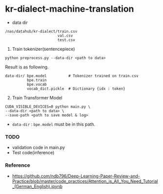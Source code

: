 # kr-dialect-machine-translation

- data dir
```
/nas/datahub/kr-dialect/train.csv
                        val.csv
                        test.csv
```

1. Train tokenizer(sentencepiece)

```
python preprocess.py --data-dir <path to data>
```
Result is as following.
```
data-dir/ bpe.model          # Tokenizer trained on train.csv
          bpe.train          
          bpe.vocab           
          vocab_dict.pickle  # Dictionary {idx : token}
```

2. Train Transformer Model
```
CUDA_VISIBLE_DEVICES=0 python main.py \
--data-dir <path to data> \
--save-path <path to save model & log>
```
- `data-dir` : `bpe.model` must be in this path.

### TODO
- validation code in main.py
- Test code(inference)

### Reference
- <href>https://github.com/ndb796/Deep-Learning-Paper-Review-and-Practice/blob/master/code_practices/Attention_is_All_You_Need_Tutorial_(German_English).ipynb
